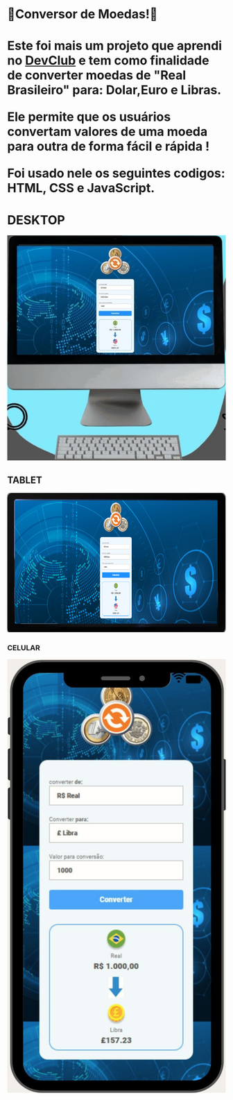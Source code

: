 <h1>🏦Conversor de Moedas!💱</h1>
<h1>Este foi mais um projeto que aprendi no <a href="rodolfomori.com.br/devclub">DevClub</a> e tem como finalidade de converter moedas de "Real Brasileiro" para: Dolar,Euro e Libras. 
  
Ele permite que os usuários convertam valores de uma moeda para outra de forma fácil e rápida !

Foi usado nele os seguintes codigos: HTML, CSS e JavaScript.<h1>
<h1>DESKTOP</h1>

<img src="https://github.com/sergiopro48/Conversor-de-Moedas/blob/main/assets/computador.jpg?raw=true"/>
<h2>TABLET</h2>

<img src="https://github.com/sergiopro48/Conversor-de-Moedas/blob/main/assets/tablat.png?raw=true"/>
<h3>CELULAR</h3>

<img src="https://github.com/sergiopro48/Conversor-de-Moedas/blob/main/assets/celular%20can.png?raw=true"/>
